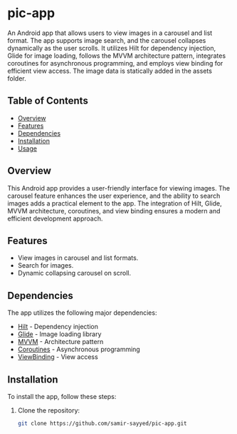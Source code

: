 # pic-app

An Android app that allows users to view images in a carousel and list format. The app supports image search, and the carousel collapses dynamically as the user scrolls. It utilizes Hilt for dependency injection, Glide for image loading, follows the MVVM architecture pattern, integrates coroutines for asynchronous programming, and employs view binding for efficient view access. The image data is statically added in the assets folder.

## Table of Contents

- [Overview](#overview)
- [Features](#features)
- [Dependencies](#dependencies)
- [Installation](#installation)
- [Usage](#usage)

## Overview

This Android app provides a user-friendly interface for viewing images. The carousel feature enhances the user experience, and the ability to search images adds a practical element to the app. The integration of Hilt, Glide, MVVM architecture, coroutines, and view binding ensures a modern and efficient development approach.

## Features

- View images in carousel and list formats.
- Search for images.
- Dynamic collapsing carousel on scroll.

## Dependencies

The app utilizes the following major dependencies:

- [Hilt](https://developer.android.com/training/dependency-injection/hilt-android) - Dependency injection
- [Glide](https://github.com/bumptech/glide) - Image loading library
- [MVVM](https://developer.android.com/jetpack/guide) - Architecture pattern
- [Coroutines](https://developer.android.com/kotlin/coroutines) - Asynchronous programming
- [ViewBinding](https://developer.android.com/topic/libraries/view-binding) - View access

## Installation

To install the app, follow these steps:

1. Clone the repository:
   ```bash
   git clone https://github.com/samir-sayyed/pic-app.git

